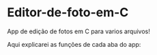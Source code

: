 # Editor-de-foto-em-C
App de edição de fotos em C para varios arquivos!


Aqui explicarei as funções de cada aba do app:
